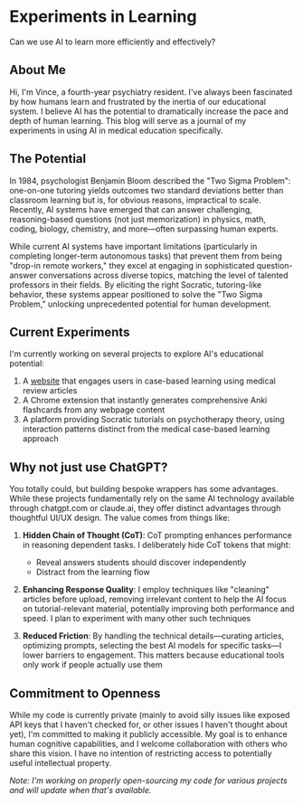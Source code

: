 # Experiments in Learning

Can we use AI to learn more efficiently and effectively?

## About Me

Hi, I'm Vince, a fourth-year psychiatry resident. I've always been fascinated by how humans learn and frustrated by the inertia of our educational system. I believe AI has the potential to dramatically increase the pace and depth of human learning. This blog will serve as a journal of my experiments in using AI in medical education specifically.

## The Potential

In 1984, psychologist Benjamin Bloom described the "Two Sigma Problem": one-on-one tutoring yields outcomes two standard deviations better than classroom learning but is, for obvious reasons, impractical to scale. Recently, AI systems have emerged that can answer challenging, reasoning-based questions (not just memorization) in physics, math, coding, biology, chemistry, and more—often surpassing human experts.

While current AI systems have important limitations (particularly in completing longer-term autonomous tasks) that prevent them from being "drop-in remote workers," they excel at engaging in sophisticated question-answer conversations across diverse topics, matching the level of talented professors in their fields. By eliciting the right Socratic, tutoring-like behavior, these systems appear positioned to solve the "Two Sigma Problem," unlocking unprecedented potential for human development.

## Current Experiments

I'm currently working on several projects to explore AI's educational potential:

1. A [website](https://peakshift.org) that engages users in case-based learning using medical review articles
2. A Chrome extension that instantly generates comprehensive Anki flashcards from any webpage content
3. A platform providing Socratic tutorials on psychotherapy theory, using interaction patterns distinct from the medical case-based learning approach

## Why not just use ChatGPT?

You totally could, but building bespoke wrappers has some advantages.  While these projects fundamentally rely on the same AI technology available through chatgpt.com or claude.ai, they offer distinct advantages through thoughtful UI/UX design. The value comes from things like:

1. **Hidden Chain of Thought (CoT)**: CoT prompting enhances performance in reasoning dependent tasks. I deliberately hide CoT tokens that might:
   - Reveal answers students should discover independently
   - Distract from the learning flow

2. **Enhancing Response Quality**: I employ techniques like "cleaning" articles before upload, removing irrelevant content to help the AI focus on tutorial-relevant material, potentially improving both performance and speed. I plan to experiment with many other such techniques

3. **Reduced Friction**: By handling the technical details—curating articles, optimizing prompts, selecting the best AI models for specific tasks—I lower barriers to engagement. This matters because educational tools only work if people actually use them

## Commitment to Openness

While my code is currently private (mainly to avoid silly issues like exposed API keys that I haven't checked for, or other issues I haven't thought about yet), I'm committed to making it publicly accessible. My goal is to enhance human cognitive capabilities, and I welcome collaboration with others who share this vision. I have no intention of restricting access to potentially useful intellectual property.

*Note: I'm working on properly open-sourcing my code for various projects and will update when that's available.*
